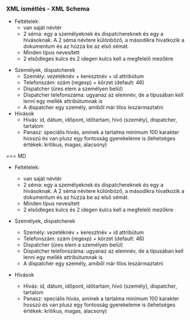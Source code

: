 <h3>XML ismétlés - XML Schema</h3>
  
  <ul>
    <li>
	  Feltételek:
	  <ul>
	    <li>van saját névtér</li>
		<li>2 séma: egy a személyeknek és dispatchereknek és egy a hívásoknak. A 2 séma névtere különböző, a másodikra hivatkozik a dokumentum és az húzza be az első sémát.</li>
		<li>Minden típus nevesített</li>
		<li>2 elsődleges kulcs és 2 idegen kulcs kell a megfelelő mezőkre</li>
	  </ul>
	</li>
  </ul>
  
  <ul>
    <li>
	  Személyek, dispatcherek
	  <ul>
	    <li>Személy: vezetéknév + keresztnév + id attribútum</li>
		<li>Telefonszám: szám (regexp) + körzet (default: 46)</li>
		<li>Dispatcher (üres elem a személyen belül)</li>
		<li>Dispatcher telefonszáma: ugyanaz az elemnév, de a típusában kell lenni egy mellék attribútumnak is</li>
		<li>A dispatcher egy személy, amiből már tilos leszármaztatni</li>
	  </ul>
	</li>
	<li>
	  Hívások
	  <ul>
	    <li>Hívás: id, dátum, időpont, időtartam, hívó (személy), dispatcher, tartalom</li>
		<li>Panasz: speciális hívás, aminek a tartalma minimum 100 karakter hosszú és van plusz egy fontosság gyerekeleme is (lehetséges értékek: kritikus, magas, alacsony)</li>
	  </ul>
	</li>
  </ul>

=== MD

* Feltételek:
    * van saját névtér
    * 2 séma: egy a személyeknek és dispatchereknek és egy a hívásoknak. A 2 séma névtere különböző, a másodikra hivatkozik a dokumentum és az húzza be az első sémát.
    * Minden típus nevesített
    * 2 elsődleges kulcs és 2 idegen kulcs kell a megfelelő mezőkre

* Személyek, dispatcherek
    * Személy: vezetéknév + keresztnév + id attribútum
    * Telefonszám: szám (regexp) + körzet (default: 46)
    * Dispatcher (üres elem a személyen belül)
    * Dispatcher telefonszáma: ugyanaz az elemnév, de a típusában kell lenni egy mellék attribútumnak is
    * A dispatcher egy személy, amiből már tilos leszármaztatni

* Hívások
    * Hívás: id, dátum, időpont, időtartam, hívó (személy), dispatcher, tartalom
    * Panasz: speciális hívás, aminek a tartalma minimum 100 karakter hosszú és van plusz egy fontosság gyerekeleme is (lehetséges értékek: kritikus, magas, alacsony)
